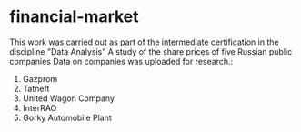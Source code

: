 # financial-market
This work was carried out as part of the intermediate certification in the discipline "Data Analysis"
A study of the share prices of five Russian public companies
Data on companies was uploaded for research.:
1. Gazprom
2. Tatneft
3. United Wagon Company
4. InterRAO
5. Gorky Automobile Plant
